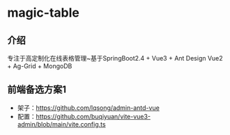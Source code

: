 # magic-table

## 介绍
专注于高定制化在线表格管理~基于SpringBoot2.4 + Vue3 + Ant Design Vue2 + Ag-Grid + MongoDB

## 前端备选方案1
+ 架子：https://github.com/lqsong/admin-antd-vue
+ 配置：https://github.com/buqiyuan/vite-vue3-admin/blob/main/vite.config.ts

